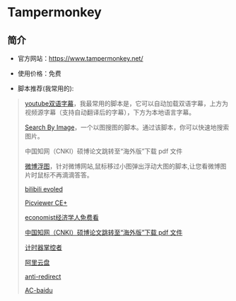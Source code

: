 # Tampermonkey

## 简介

- 官方网站：<https://www.tampermonkey.net/>
- 使用价格：免费

- 脚本推荐(我常用的):

> [youtube双语字幕](https://greasyfork.org/zh-CN/scripts/397363-youtube-double-language-subtitle-youtube-%E5%8F%8C%E8%AF%AD%E5%AD%97%E5%B9%95)，我最常用的脚本是，它可以自动加载双语字幕，上方为视频源字幕（支持自动翻译后的字幕），下方为本地语言字幕。
>
> [Search By Image](https://greasyfork.org/zh-CN/scripts/2998-search-by-image)，一个以图搜图的脚本。通过该脚本，你可以快速地搜索图片。
>
> 中国知网（CNKI）硕博论文跳转至“海外版”下载 pdf 文件
>
> [微博浮图](https://greasyfork.org/zh-CN/scripts/4233-miniblogimgpop-%E5%BE%AE%E5%8D%9A%E6%B5%AE%E5%9B%BE)，针对微博网站,鼠标移过小图弹出浮动大图的脚本,让您看微博图片时鼠标不再滴滴答答。
>
> [bilibili evoled](https://github.com/the1812/Bilibili-Evolved)
>
> [Picviewer CE+](https://greasyfork.org/zh-CN/scripts/24204-picviewer-ce)
>
> [economist经济学人免费看](https://greasyfork.org/zh-CN/scripts/449408-%E6%B0%B8%E4%B9%85%E6%9B%B4%E6%96%B0-economist%E7%BB%8F%E6%B5%8E%E5%AD%A6%E4%BA%BA%E5%85%8D%E8%B4%B9%E7%9C%8B-%E5%85%A8%E9%83%A8%E8%A7%A3%E9%94%81-%E5%B9%B6%E7%A7%BB%E5%87%BA%E4%BA%86%E5%B9%BF%E5%91%8A)
>
> [中国知网（CNKI）硕博论文跳转至“海外版”下载 pdf 文件](https://greasyfork.org/zh-CN/scripts/435530-%E4%B8%AD%E5%9B%BD%E7%9F%A5%E7%BD%91-cnki-%E7%A1%95%E5%8D%9A%E8%AE%BA%E6%96%87%E8%B7%B3%E8%BD%AC%E8%87%B3-%E6%B5%B7%E5%A4%96%E7%89%88-%E4%B8%8B%E8%BD%BD-pdf-%E6%96%87%E4%BB%B6)
>
> [计时器掌控者](https://greasyfork.org/zh-CN/scripts/372673-%E8%AE%A1%E6%97%B6%E5%99%A8%E6%8E%8C%E6%8E%A7%E8%80%85-%E8%A7%86%E9%A2%91%E5%B9%BF%E5%91%8A%E8%B7%B3%E8%BF%87-%E8%A7%86%E9%A2%91%E5%B9%BF%E5%91%8A%E5%8A%A0%E9%80%9F%E5%99%A8)
>
> [阿里云盘](https://greasyfork.org/zh-CN/scripts/425955-%E9%98%BF%E9%87%8C%E4%BA%91%E7%9B%98)
>
> [anti-redirect](https://greasyfork.org/zh-CN/scripts/11915-anti-redirect)
>
> [AC-baidu](https://greasyfork.org/zh-CN/scripts/14178-ac-baidu-%E9%87%8D%E5%AE%9A%E5%90%91%E4%BC%98%E5%8C%96%E7%99%BE%E5%BA%A6%E6%90%9C%E7%8B%97%E8%B0%B7%E6%AD%8C%E5%BF%85%E5%BA%94%E6%90%9C%E7%B4%A2-favicon-%E5%8F%8C%E5%88%97)

